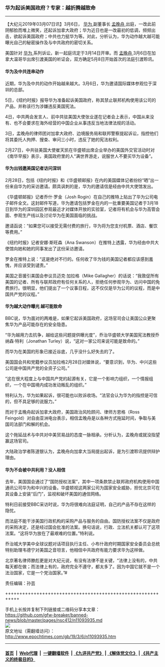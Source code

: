 ### 华为起诉美国政府？专家：越折腾越致命
------------------------

<p>
 【大纪元2019年03月07日讯】3月6日，
 <a href="http://www.epochtimes.com/gb/tag/%E5%8D%8E%E4%B8%BA.html">
  华为
 </a>
 副董事长
 <a href="http://www.epochtimes.com/gb/tag/%E5%AD%9F%E6%99%9A%E8%88%9F.html">
  孟晚舟
 </a>
 出庭，一改此前阴郁脸而堆上微笑，还起诉加拿大政府；华为近日也是一改最初的低调，频频出击，欲起诉美国政府；中共也力挺华为等。对此，分析认为，华为动作越大越可能曝光自己的秘密操作及与中共政府的密切关系。
</p>
<p>
 美国针对
 <a href="http://www.epochtimes.com/gb/tag/%E5%8D%8E%E4%B8%BA.html">
  华为
 </a>
 系列诉讼，新一起庭讯定于3月14日开审。而
 <a href="http://www.epochtimes.com/gb/tag/%E5%AD%9F%E6%99%9A%E8%88%9F.html">
  孟晚舟
 </a>
 3月6日在加拿大温哥华出席引渡美国的听证会，双方确定5月8日开始首次的法庭引渡聆讯。
</p>
<h4>
 华为及中共连串动作
</h4>
<p>
 近期，华为及中共的动作开始越来越大。3月6日，华为邀请国际媒体参观位于深圳的总部。
</p>
<p>
 5日，《纽约时报》报导华为准备起诉美国政府，称其禁止联邦机构使用该公司的产品，并称该行为涉嫌违反美国宪法。
</p>
<p>
 4日，中共两会发言人、前中共驻美国大使张业遂在记者会上表示，中国从来没有、也不会要求在海外经营的中国企业从事违反当地法律法规的活动。
</p>
<p>
 3日，孟晚舟的律师团对加拿大政府、边境服务局和联邦警察提起诉讼，指控他们将其委托人拘押、搜查、审问三小时，违反了她的宪法权利。
</p>
<p>
 2月27日，中共驻美国大使崔天凯在华盛顿出席企业举办的美国外交官活动时对《南华早报》表示，美国政府里的人“满世界游走，说服世人不要买华为设备”。
</p>
<h4>
 <strong>
  华为出钱邀美国记者访问深圳
  <br/>
 </strong>
</h4>
<p>
 2月28日，包括《纽约时报》和《华盛顿邮报》在内的美国媒体记者纷纷“晒”出一份来自华为的采访邀请。颇具讽刺的是，华为的邀请信是经由中共大使馆发出。
</p>
<p>
 《华盛顿邮报》记者乔什·罗金（Josh Rogin）在自己的推特上贴出了华为公司电子邮件全文。这封邮件写道，华为邀请包括罗金在内的一批重要美国记者于3月18日到华为的深圳园区参观最近才对媒体开放的实验室，记者将有机会与华为高管会面、参观生产线以及讨论华为在美国面临的挑战。
</p>
<p>
 邀请函说：“如果您可以接受无需付费的旅行，华为将为您支付机票、酒店、餐饮等费用。”
</p>
<p>
 《纽约时报》记者安娜·斯旺森（Ana Swanson）在推特上透露，华为经由中共大使馆向她和她的同事发出了这份采访邀请。
</p>
<p>
 罗金在推特上说：“这是绝对不行的。任何收了华为钱的美国记者都应该感到羞愧，并应该受到谴责。”
</p>
<p>
 美国之音援引美国会参议员迈克·加拉格（Mike Gallagher）的话说：“我敦促所有美国的记者、所有与联邦政府有任何关系的人，拒绝任何参观华为、访问中国的免费旅行。很明显，他们提出了一个议事日程，这不仅仅是华为公司的议程，而是中国共产党的议程。”
</p>
<h4>
 华为越大动作曝光 越可能致命
</h4>
<p>
 BBC说，华为面对的两难是，如果它起诉美国政府，这场官司会让美国公众更聚焦华为产品可能存在的安全隐患。
</p>
<p>
 “华为越用力去抗争，越给这些问题提供曝光度”，乔治华盛顿大学美国宪法教授乔纳森·特利（Jonathan Turley）说，“这对一家公司来说可能是致命的。”
</p>
<p>
 而华为在美国的形象已接近谷底，几乎没什么好失去的了。
</p>
<p>
 美国国会共和党籍参议员加拉格2月28日对媒体说，“要意识到，华为、中兴这些公司是中国共产党的全资子公司。”
</p>
<p>
 “这在很大程度上与中国共产党的起源有关，它是一个影响力组织，一个情报组织，一个在中国境内成功发动叛乱的组织。”
</p>
<p>
 特利认为，华为如果起诉，很可能也以败诉收场。“法官会认为华为的指控是可信的，但不具足够的说服力。”
</p>
<p>
 而对于孟晚舟起诉加拿大政府，美国政治风险顾问、律师方恩格（Ross Feingold）对自由亚洲电台表示，相信孟晚舟是以各种方式拖延时间，争取与美国司法部门和解的机会。
</p>
<p>
 这个拖延战术与中共对中美贸易战的态度一脉相承。分析认为，孟晚舟或就没指望赢这场官司。
</p>
<p>
 大陆政治学者陈道银认为，孟晚舟向加拿大当局提出起诉，是为引渡聆讯提供辩护理由。
</p>
<h4>
 华为不会被中共利用？没人相信
</h4>
<p>
 去年，美国国会通过了“国防授权法案”，其中一项条款禁止联邦政府机构使用中国通讯公司华为和中兴的设备。华盛顿视这两家公司为国家安全威胁，担忧北京可在其设备上安装“后门”，监视和破坏美国的通信网络。
</p>
<p>
 特利日前接受BBC采访时说，华为将很难向法庭证明，自己的产品不存在这样的隐忧。
</p>
<p>
 而法庭不能干涉美国行政机构的采购产品与服务的自由。国防授权法案不仅是政府的采购决定，还是经过国会批准的法案。换句话说，行政、立法机关都认可了这项法案。“这将华为放在了最艰难的位置。”特利说。
</p>
<p>
 乔治城大学美中全球议题对话项目执行主任、小布什政府时期国家安全委员会总统特别助理韦德宁对美国之音坦言，他相信中共政府有能力要求华为这样做。
</p>
<p>
 北京著名律师滕彪更是对大纪元说，有没有法律不是关键，“法律上没有的，中共每天都在做；而法律上有的，政府完全不遵守，都太多了。因为中国它就不是一个法治国家，它是一个党治国家。”#
</p>
<p>
 责任编辑：孙芸
</p>

+++++++++++++++++++++++++++++++++++++++++++++++++++++++++++<br/><br/>
手机上长按并复制下列链接或二维码分享本文章：<br/>
https://github.com/gfw-breaker/banned-news/blob/master/pages/nsc412/n11093935.md <br/>
<a href='https://github.com/gfw-breaker/banned-news/blob/master/pages/nsc412/n11093935.md'><img src='https://github.com/gfw-breaker/banned-news/blob/master/pages/nsc412/n11093935.md.png'/></a> <br/>
原文地址（需翻墙访问）：http://www.epochtimes.com/gb/19/3/6/n11093935.htm


------------------------
#### [首页](https://github.com/gfw-breaker/banned-news/blob/master/README.md) &nbsp;|&nbsp; [Web代理](https://github.com/labour-camp/helloworld) &nbsp;|&nbsp; [一键翻墙软件](https://github.com/gfw-breaker/nogfw/blob/master/README.md) &nbsp;| [《九评共产党》](https://github.com/gfw-breaker/9ping.md/blob/master/README.md#九评之一评共产党是什么) | [《解体党文化》](https://github.com/gfw-breaker/jtdwh.md/blob/master/README.md) | [《共产主义的终极目的》](https://github.com/gfw-breaker/gczydzjmd.md/blob/master/README.md)

